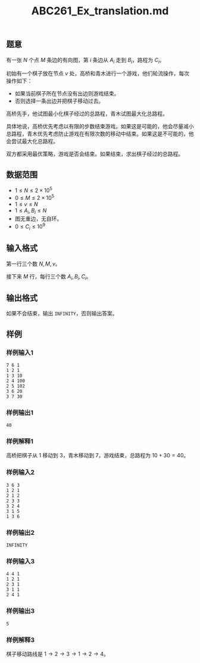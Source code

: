 ﻿---
title: "ABC261_Ex_translation.md"
tags: []
author: ""
created: ""
---

##  题意 

有一张 $N$ 个点 $M$ 条边的有向图，第 $i$ 条边从 $A_i$ 走到 $B_i$，路程为 $C_i$。

初始有一个棋子放在节点 $v$ 处，高桥和青木进行一个游戏，他们轮流操作，每次操作如下：

- 如果当前棋子所在节点没有出边则游戏结束。
- 否则选择一条出边并把棋子移动过去。

高桥先手，他试图最小化棋子经过的总路程，青木试图最大化总路程。

具体地说，高桥优先考虑以有限的步数结束游戏。如果这是可能的，他会尽量减小总路程，青木优先考虑防止游戏在有限次数的移动中结束。如果这是不可能的，他会尝试最大化总路程。

双方都采用最优策略，游戏是否会结束。如果结束，求出棋子经过的总路程。

##  数据范围

- $1\le N\le 2\times 10^5$
- $0\le M\le 2\times 10^5$
- $1\le v\le N$
- $1\le A_i,B_i\le N$
- 图无重边，无自环。
- $0\le C_i\le 10^9$

##  输入格式

第一行三个数 $N,M,v$。

接下来 $M$ 行，每行三个数 $A_i,B_i,C_i$。

##  输出格式

如果不会结束，输出 `INFINITY`，否则输出答案。

##  样例

###  样例输入1

```
7 6 1
1 2 1
1 3 10
2 4 100
2 5 102
3 6 20
3 7 30
```

###  样例输出1

```
40
```

###  样例解释1

高桥把棋子从 $1$ 移动到 $3$，青木移动到 $7$，游戏结束，总路程为 $10+30=40$。

###  样例输入2

```
3 6 3
1 2 1
2 1 2
2 3 3
3 2 4
3 1 5
1 3 6
```

###  样例输出2

```
INFINITY
```

###  样例输入3

```
4 4 1
1 2 1
2 3 1
3 1 1
2 4 1
```

###  样例输出3

```
5
```

### 样例解释3

棋子移动路线是 $1\to 2\to 3\to 1\to 2\to 4$。

